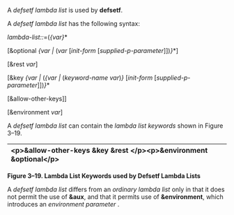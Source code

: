  

A *defsetf lambda list* is used by **defsetf**. 

A *defsetf lambda list* has the following syntax: 

*lambda-list::*=(*\{var\}*\* 

[&optional *\{var |* (*var* [*init-form* [*supplied-p-parameter*]])*\}*\*] 

[&rest *var*] 

[&key *\{var |* (*\{var |* (*keyword-name var*)*\}* [*init-form* [*supplied-p-parameter*]])*\}*\* 

[&allow-other-keys]] 

[&environment *var*] 

A *defsetf lambda list* can contain the *lambda list keywords* shown in Figure 3–19. 

|\<p\>**&allow-other-keys &key &rest** \</p\>\<p\>**&environment &optional**\</p\>|
| :- |


**Figure 3–19. Lambda List Keywords used by Defsetf Lambda Lists** 

A *defsetf lambda list* differs from an *ordinary lambda list* only in that it does not permit the use of **&aux**, and that it permits use of **&environment**, which introduces an *environment parameter* . 

